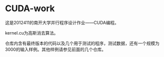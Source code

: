 # CUDA-work
 
这是2012411的南开大学并行程序设计作业——CUDA编程。

kernel.cu为高斯消去算法。

仓库内含有最终版本的代码以及几个用于测试的程序，测试数据，还有一个规模为3000的输入样例。其他样例请参见前面的几个仓库。
